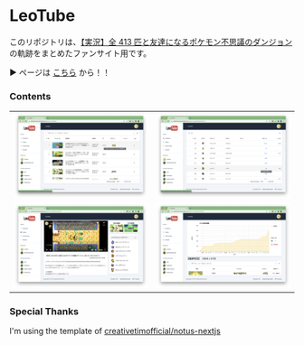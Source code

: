 # LeoTube

このリポジトリは、[【実況】全 413 匹と友達になるポケモン不思議のダンジョン](https://www.youtube.com/playlist?list=PLx2ElhDBB3aBen3kaAsCdI4nyezVWdknV)の軌跡をまとめたファンサイト用です。

▶︎ ページは [こちら](https://p0kem0nemerald.github.io/leomon-pokedan/) から！！

### Contents

|                                  |                                       |
| :------------------------------: | :-----------------------------------: |
|    ![Top Page](media/top.png)    | ![Pokemons Table](media/pokemons.png) |
| ![Video Player](media/video.png) |    ![Analysis](media/analysis.png)    |

### Special Thanks

I'm using the template of [creativetimofficial/notus-nextjs](https://github.com/creativetimofficial/notus-nextjs)
